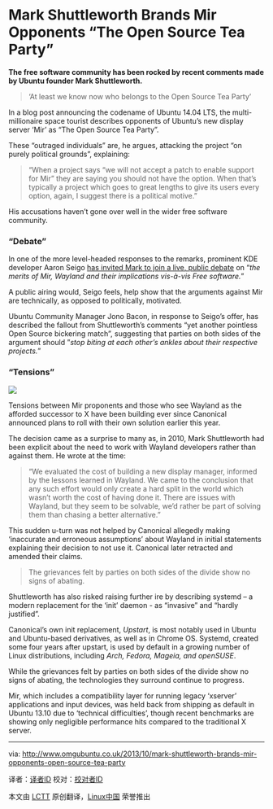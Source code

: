 Mark Shuttleworth Brands Mir Opponents “The Open Source Tea Party”
================================================================================
**The free software community has been rocked by recent comments made by Ubuntu founder Mark Shuttleworth.**

> ‘At least we know now who belongs to the Open Source Tea Party’

In a blog post announcing the codename of Ubuntu 14.04 LTS, the multi-millionaire space tourist describes opponents of Ubuntu’s new display server ‘Mir’ as “The Open Source Tea Party”.

These “outraged individuals” are, he argues, attacking the project “on purely political grounds”, explaining:

> “When a project says “we will not accept a patch to enable support for Mir” they are saying you should not have the option. When that’s typically a project which goes to great lengths to give its users every option, again, I suggest there is a political motive.”

His accusations haven’t gone over well in the wider free software community.

### “Debate” ###

In one of the more level-headed responses to the remarks, prominent KDE developer Aaron Seigo [has invited Mark to join a live, public debate][1] on “*the merits of Mir,  Wayland and their implications vis-à-vis Free software.*”

A public airing would, Seigo feels, help show that the arguments against Mir are technically, as opposed to politically, motivated.

Ubuntu Community Manager Jono Bacon, in response to Seigo’s offer, has described the fallout from Shuttleworth’s comments “yet another pointless Open Source bickering match”, suggesting that parties on both sides of the argument should ”*stop biting at each other’s ankles about their respective projects.*” 

### “Tensions” ###

![](http://www.omgubuntu.co.uk/wp-content/uploads/2013/10/wayland.png)

Tensions between Mir proponents and those who see Wayland as the afforded successor to X have been building ever since Canonical announced plans to roll with their own solution earlier this year.

The decision came as a surprise to many as, in 2010, Mark Shuttleworth had been explicit about the need to work with Wayland developers rather than against them. He wrote at the time:

> “We evaluated the cost of building a new display manager, informed by the lessons learned in Wayland. We came to the conclusion that any such effort would only create a hard split in the world which wasn’t worth the cost of having done it. There are issues with Wayland, but they seem to be solvable, we’d rather be part of solving them than chasing a better alternative.”

This sudden u-turn was not helped by Canonical allegedly making ‘inaccurate and erroneous assumptions’ about Wayland in initial statements explaining their decision to not use it. Canonical later retracted and amended their claims.

> The grievances felt by parties on both sides of the divide show no signs of abating.

Shuttleworth has also risked raising further ire by describing systemd – a modern replacement for the ‘init’ daemon - as “invasive” and “hardly justified”.

Canonical’s own init replacement, *Upstart*, is most notably used in Ubuntu and Ubuntu-based derivatives, as well as in Chrome OS. Systemd, created some four years after upstart, is used by default in a growing number of Linux distributions, including *Arch, Fedora, Mageia, and openSUSE*.

While the grievances felt by parties on both sides of the divide show no signs of abating, the technologies they surround continue to progress.

Mir, which includes a compatibility layer for running legacy ‘xserver’ applications and input devices, was held back from shipping as default in Ubuntu 13.10 due to ‘technical difficulties’, though recent benchmarks are showing only negligible performance hits compared to the traditional X server.

--------------------------------------------------------------------------------

via: http://www.omgubuntu.co.uk/2013/10/mark-shuttleworth-brands-mir-opponents-open-source-tea-party

译者：[译者ID](https://github.com/译者ID) 校对：[校对者ID](https://github.com/校对者ID)

本文由 [LCTT](https://github.com/LCTT/TranslateProject) 原创翻译，[Linux中国](http://linux.cn/) 荣誉推出

[1]:https://plus.google.com/107555540696571114069/posts/76Nd9RSTZWp